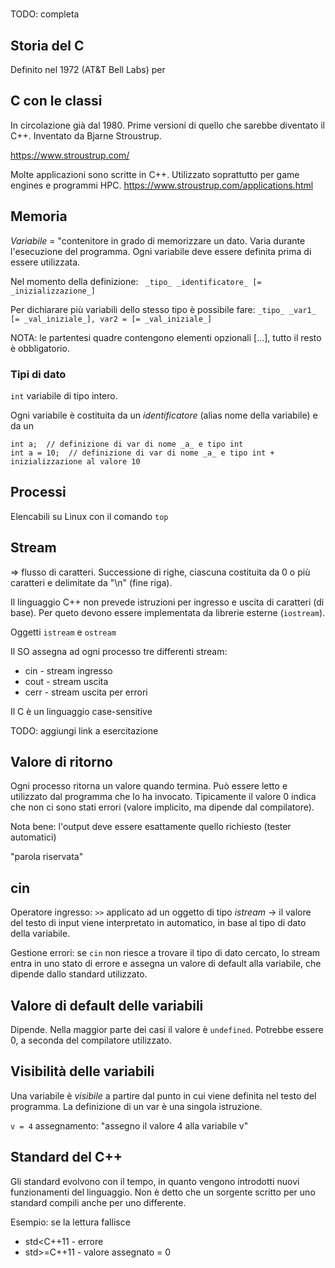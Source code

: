 #

TODO: completa

## Storia del C

Definito nel 1972 (AT&T Bell Labs) per 

## C con le classi
In circolazione già dal 1980. Prime versioni di quello che sarebbe diventato il C++. Inventato da Bjarne Stroustrup.

https://www.stroustrup.com/

Molte applicazioni sono scritte in C++. Utilizzato soprattutto per game engines e programmi HPC. https://www.stroustrup.com/applications.html

## Memoria
*Variabile* = "contenitore in grado di memorizzare un dato. Varia durante l'esecuzione del programma. Ogni variabile deve essere definita prima di essere utilizzata.

Nel momento della definizione:
` _tipo_ _identificatore_ [= _inizializzazione_]`

Per dichiarare più variabili dello stesso tipo è possibile fare:
`_tipo_ _var1_ [= _val_iniziale_], var2 = [= _val_iniziale_]`

NOTA: le partentesi quadre contengono elementi opzionali [...], tutto il resto è obbligatorio.

### Tipi di dato
`int` variabile di tipo intero.

Ogni variabile è costituita da un _identificatore_ (alias nome della variabile) e da un 

```
int a;  // definizione di var di nome _a_ e tipo int
int a = 10;  // definizione di var di nome _a_ e tipo int + inizializzazione al valore 10
```

## Processi
Elencabili su Linux con il comando `top`

## Stream
=> flusso di caratteri. Successione di righe, ciascuna costituita da 0 o più caratteri e delimitate da "\n" (fine riga).

Il linguaggio C++ non prevede istruzioni per ingresso e uscita di caratteri (di base). Per queto devono essere implementata da librerie esterne (`iostream`).

Oggetti `istream` e `ostream`

Il SO assegna ad ogni processo tre differenti stream:
- cin - stream ingresso
- cout - stream uscita
- cerr - stream uscita per errori

Il C è un linguaggio case-sensitive

TODO: aggiungi link a esercitazione

## Valore di ritorno
Ogni processo ritorna un valore quando termina. Può essere letto e utilizzato dal programma che lo ha invocato.
Tipicamente il valore 0 indica che non ci sono stati errori (valore implicito, ma dipende dal compilatore).

Nota bene: l'output deve essere esattamente quello richiesto (tester automatici)

"parola riservata"

## cin
Operatore ingresso: `>>` applicato ad un oggetto di tipo _istream_
-> il valore del testo di input viene interpretato in automatico, in base al tipo di dato della variabile.

Gestione errori: se `cin` non riesce a trovare il tipo di dato cercato, lo stream entra in uno stato di errore e assegna un valore di default alla variabile, che dipende dallo standard utilizzato.

## Valore di default delle variabili
Dipende. Nella maggior parte dei casi il valore è `undefined`. Potrebbe essere 0, a seconda del compilatore utilizzato.

## Visibilità delle variabili
Una variabile è *visibile* a partire dal punto in cui viene definita nel testo del programma. La definizione di un var è una singola istruzione.

`v = 4` assegnamento: "assegno il valore 4 alla variabile v"

## Standard del C++
Gli standard evolvono con il tempo, in quanto vengono introdotti nuovi funzionamenti del linguaggio. Non è detto che un sorgente scritto per uno standard compili anche per uno differente.

Esempio: se la lettura fallisce
- std\<C++11 - errore
- std\>=C++11 - valore assegnato = 0


